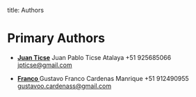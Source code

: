 title: Authors

Primary Authors
===============

* __[Juan Ticse](https://github.com/JPTicse)__
	Juan Pablo Ticse Atalaya
	+51 925685066
	jpticse@gmail.com

* __[Franco ](https://github.com/gustavofranco26)__
	Gustavo Franco Cardenas Manrique
	+51 912490955
	gustavoo.cardenass@gmail.com
